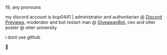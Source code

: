19, any pronouns

my discord account is bup0441 | administrator and authoritarian @ [Discord Previews](https://discordpreviews.com/), moderator and bot restart man @ [GiveawayBot](https://github.com/jagrosh/GiveawayBot), ceo and otter poster @ otter university

i dont use github

🦦

